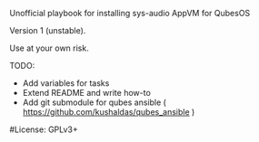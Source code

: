 Unofficial playbook for installing sys-audio AppVM for QubesOS

Version 1 (unstable).

Use at your own risk.

TODO:
- Add variables for tasks
- Extend README and write how-to
- Add git submodule for qubes ansible ( https://github.com/kushaldas/qubes_ansible )

#License: GPLv3+
